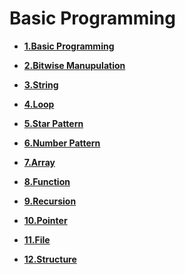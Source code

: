 
# Basic Programming



- **[1.Basic Programming](1_Basic/BasicReadMe.md)**

- **[2.Bitwise Manupulation](2_Bitwise/bitwise.md)**

- **[3.String](3_String/string.md)**

- **[4.Loop](4_Loop/loop.md)**

- **[5.Star Pattern](5_Star_Pattern/star_pattern.md)**

- **[6.Number Pattern](6_Number_Pattern/number_pattern.md)**

- **[7.Array](7_Array/array.md)**

- **[8.Function]()**

- **[9.Recursion](9_Recursion/recursion.md)**

- **[10.Pointer](10_Pointer/pointer.md)**

- **[11.File](11_File_Handling/file.md)**

- **[12.Structure]()**
